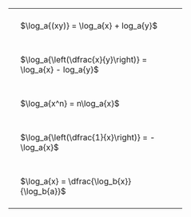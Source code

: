 ---
---

#  
<br>
<style type="text/css">
#T_cdf90 th.col_heading {
  text-align: left;
  font-size: 1em;
}
#T_cdf90 td {
  text-align: left;
  font-size: 1em;
  padding: 1.5em;
}
#T_cdf90_row0_col0, #T_cdf90_row1_col0, #T_cdf90_row2_col0, #T_cdf90_row3_col0, #T_cdf90_row4_col0 {
  width: 300px;
  white-space: pre-wrap;
}
</style>
<table id="T_cdf90">
  <thead>
  </thead>
  <tbody>
    <tr>
      <td id="T_cdf90_row0_col0" class="data row0 col0" >$\log_a{(xy)} = \log_a{x} + log_a{y}$</td>
    </tr>
    <tr>
      <td id="T_cdf90_row1_col0" class="data row1 col0" >$\log_a{\left(\dfrac{x}{y}\right)} = \log_a{x} - log_a{y}$</td>
    </tr>
    <tr>
      <td id="T_cdf90_row2_col0" class="data row2 col0" >$\log_a{x^n} = n\log_a{x}$</td>
    </tr>
    <tr>
      <td id="T_cdf90_row3_col0" class="data row3 col0" >$\log_a{\left(\dfrac{1}{x}\right)} = -\log_a{x}$</td>
    </tr>
    <tr>
      <td id="T_cdf90_row4_col0" class="data row4 col0" >$\log_a{x} = \dfrac{\log_b{x}}{\log_b{a}}$</td>
    </tr>
  </tbody>
</table>
